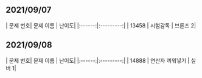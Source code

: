 ## 2021/09/07

| 문제 번호| 문제 이름 | 난이도|
|:------:|:---------:|
| 13458 | 시험감독 | 브론즈 2|

## 2021/09/08

| 문제 번호| 문제 이름 | 난이도|
|:------:|:---------:|
| 14888 | 연산자 끼워넣기 | 실버 1|



















